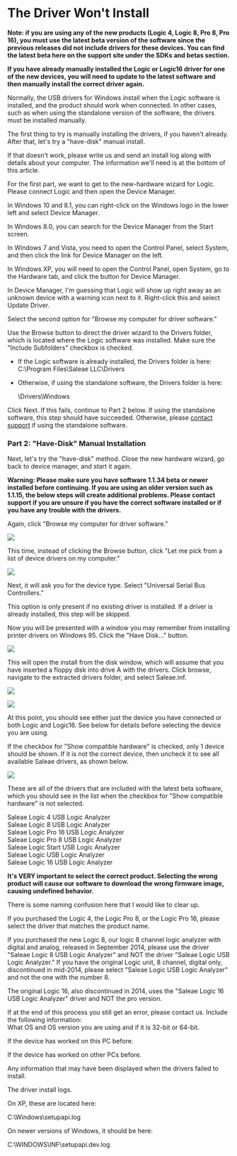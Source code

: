 # The Driver Won't Install

**Note: if you are using any of the new products \(Logic 4, Logic 8, Pro 8, Pro 16\), you must use the latest beta version of the software since the previous releases did not include drivers for these devices. You can find the latest beta here on the support site under the SDKs and betas section.**

**If you have already manually installed the Logic or Logic16 driver for one of the new devices, you will need to update to the latest software and then manually install the correct driver again.**

Normally, the USB drivers for Windows install when the Logic software is installed, and the product should work when connected. In other cases, such as when using the standalone version of the software, the drivers must be installed manually.

The first thing to try is manually installing the drivers, if you haven't already. After that, let's try a "have-disk" manual install.

If that doesn't work, please write us and send an install log along with details about your computer. The information we'll need is at the bottom of this article.

For the first part, we want to get to the new-hardware wizard for Logic. Please connect Logic and then open the Device Manager.

In Windows 10 and 8.1, you can right-click on the Windows logo in the lower left and select Device Manager.

In Windows 8.0, you can search for the Device Manager from the Start screen.

In Windows 7 and Vista, you need to open the Control Panel, select System, and then click the link for Device Manager on the left.

In Windows XP, you will need to open the Control Panel, open System, go to the Hardware tab, and click the button for Device Manager.

In Device Manager, I'm guessing that Logic will show up right away as an unknown device with a warning icon next to it. Right-click this and select Update Driver.

Select the second option for "Browse my computer for driver software."

Use the Browse button to direct the driver wizard to the Drivers folder, which is located where the Logic software was installed. Make sure the "Include Subfolders" checkbox is checked.

* If the Logic software is already installed, the Drivers folder is here: C:\Program Files\Saleae LLC\Drivers
* Otherwise, if using the standalone software, the Drivers folder is here:

  \Drivers\Windows

Click Next. If this fails, continue to Part 2 below. If using the standalone software, this step should have succeeded. Otherwise, please [contact support](http://support.saleae.com/hc/en-us/requests/new) if using the standalone software.

### Part 2: "Have-Disk" Manual Installation

Next, let's try the "have-disk" method. Close the new hardware wizard, go back to device manager, and start it again.

**Warning: Please make sure you have software 1.1.34 beta or newer installed before continuing. If you are using an older version such as 1.1.15, the below steps will create additional problems. Please contact support if you are unsure if you have the correct software installed or if you have any trouble with the drivers.**

Again, click "Browse my computer for driver software."

![](https://trello-attachments.s3.amazonaws.com/57215d889e8ae939fe4a2834/631x469/da3cba938586d18eb312830d414a2019/page_1.PNG)

This time, instead of clicking the Browse button, click "Let me pick from a list of device drivers on my computer."

![](https://trello-attachments.s3.amazonaws.com/57215d889e8ae939fe4a2834/630x469/8d291c47af4d57a5d080501b24ed0523/page_2.PNG)

Next, it will ask you for the device type. Select "Universal Serial Bus Controllers."

This option is only present if no existing driver is installed. If a driver is already installed, this step will be skipped.

Now you will be presented with a window you may remember from installing printer drivers on Windows 95. Click the "Have Disk..." button.

![](https://trello-attachments.s3.amazonaws.com/57215d889e8ae939fe4a2834/630x470/88234f6fb7d365deebc9cf6b5d4a4eef/page_3.PNG)

This will open the install from the disk window, which will assume that you have inserted a floppy disk into drive A with the drivers. Click browse, navigate to the extracted drivers folder, and select Saleae.inf.

![](https://trello-attachments.s3.amazonaws.com/57215d889e8ae939fe4a2834/440x239/4b72f41b11b7fba1f873df28df6261da/page_4.PNG)

![](https://trello-attachments.s3.amazonaws.com/57215d889e8ae939fe4a2834/573x427/9c75de05f81dd754af3f2fe7611ee123/page_5.PNG)

At this point, you should see either just the device you have connected or both Logic and Logic16. See below for details before selecting the device you are using.

If the checkbox for "Show compatible hardware" is checked, only 1 device should be shown. If it is not the correct device, then uncheck it to see all available Saleae drivers, as shown below.

![](https://trello-attachments.s3.amazonaws.com/57215d889e8ae939fe4a2834/629x468/cb7a842f13a54506e4b070799e692e85/page_6.PNG)

These are all of the drivers that are included with the latest beta software, which you should see in the list when the checkbox for "Show compatible hardware" is not selected.

Saleae Logic 4 USB Logic Analyzer  
Saleae Logic 8 USB Logic Analyzer  
Saleae Logic Pro 16 USB Logic Analyzer  
Saleae Logic Pro 8 USB Logic Analyzer  
Saleae Logic Start USB Logic Analyzer  
Saleae Logic USB Logic Analyzer  
Saleae Logic 16 USB Logic Analyzer

**It's VERY important to select the correct product. Selecting the wrong product will cause our software to download the wrong firmware image, causing undefined behavior.**

There is some naming confusion here that I would like to clear up.

If you purchased the Logic 4, the Logic Pro 8, or the Logic Pro 16, please select the driver that matches the product name.

If you purchased the new Logic 8, our logic 8 channel logic analyzer with digital and analog, released in September 2014, please use the driver "Saleae Logic 8 USB Logic Analyzer" and NOT the driver "Saleae Logic USB Logic Analyzer." If you have the original Logic unit, 8 channel, digital only, discontinued in mid-2014, please select "Saleae Logic USB Logic Analyzer" and not the one with the number 8.

The original Logic 16, also discontinued in 2014, uses the "Saleae Logic 16 USB Logic Analyzer" driver and NOT the pro version.

If at the end of this process you still get an error, please contact us. Include the following information:  
What OS and OS version you are using and if it is 32-bit or 64-bit.

If the device has worked on this PC before.

If the device has worked on other PCs before.

Any information that may have been displayed when the drivers failed to install.

The driver install logs.

On XP, these are located here:

C:\Windows\setupapi.log

On newer versions of Windows, it should be here:

C:\WINDOWS\INF\setupapi.dev.log

